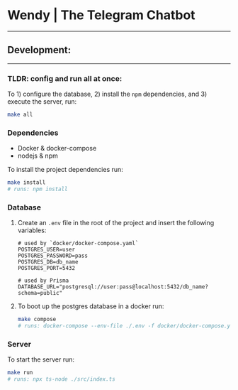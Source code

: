 # Wendy | The Telegram Chatbot

---

## Development:

---

### TLDR: config and run all at once:

To 1) configure the database, 2) install the `npm` dependencies, and 3) execute the server, run:
```bash
make all
```


### Dependencies

- Docker & docker-compose
- nodejs & npm

To install the project dependencies run:
```bash
make install
# runs: npm install
```


### Database

1. Create an `.env` file in the root of the project and insert the following variables:
   ```shell
   # used by `docker/docker-compose.yaml`
   POSTGRES_USER=user 
   POSTGRES_PASSWORD=pass
   POSTGRES_DB=db_name
   POSTGRES_PORT=5432
   
   # used by Prisma
   DATABASE_URL="postgresql://user:pass@localhost:5432/db_name?schema=public"
   ```

2. To boot up the postgres database in a docker run:
    ```bash
    make compose
   # runs: docker-compose --env-file ./.env -f docker/docker-compose.yaml up
    ```

### Server

To start the server run:
```bash
make run
# runs: npx ts-node ./src/index.ts
```